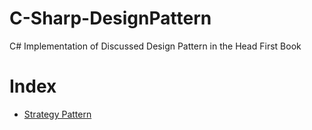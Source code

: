 # C-Sharp-DesignPattern
C# Implementation of Discussed Design Pattern in the Head First Book


# Index
* [Strategy Pattern](https://github.com/mkzaman/C-Sharp-DesignPattern/tree/master/StrategyPattern)
